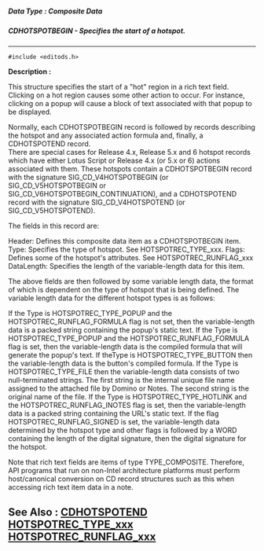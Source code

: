 ##### Data Type : Composite Data
##### CDHOTSPOTBEGIN - Specifies the start of a hotspot.
---
```
#include <editods.h>
```
**Description :**

This structure specifies the start of a "hot" region in a rich text field.  
Clicking on a hot region causes some other action to occur.  For instance, 
clicking on a popup will cause a block of text associated with that popup to be 
displayed.

Normally, each CDHOTSPOTBEGIN record is followed by records describing the 
hotspot and any associated action formula and, finally, a CDHOTSPOTEND record.  
There are special cases for Release 4.x, Release 5.x and 6 hotspot records 
which have either Lotus Script or Release 4.x (or 5.x or 6) actions associated 
with them.  These hotspots contain a CDHOTSPOTBEGIN record with the signature 
SIG_CD_V4HOTSPOTBEGIN (or SIG_CD_V5HOTSPOTBEGIN or 
SIG_CD_V6HOTSPOTBEGIN_CONTINUATION), and a CDHOTSPOTEND record with the 
signature SIG_CD_V4HOTSPOTEND (or SIG_CD_V5HOTSPOTEND).

The fields in this record are:

  Header:     Defines this composite data item as a
              CDHOTSPOTBEGIN item.
  Type:       Specifies the type of hotspot.
              See HOTSPOTREC_TYPE_xxx.
  Flags:      Defines some of the hotspot's attributes.
              See HOTSPOTREC_RUNFLAG_xxx
  DataLength: Specifies the length of the variable-length
              data for this item.

The above fields are then followed by some variable length data, the format of 
which is dependent on the type of hotspot that is being defined.  The variable 
length data for the different hotspot types is as follows:

If the Type is HOTSPOTREC_TYPE_POPUP and the  HOTSPOTREC_RUNFLAG_FORMULA flag 
is not set, then the variable-length data is a packed string containing the 
popup's static text.
If the Type is HOTSPOTREC_TYPE_POPUP and the  HOTSPOTREC_RUNFLAG_FORMULA flag 
is set, then the variable-length data is the compiled formula that will 
generate the popup's text.
If theType is HOTSPOTREC_TYPE_BUTTON then the variable-length data is the 
button's compiled formula.
If the Type is HOTSPOTREC_TYPE_FILE then the variable-length data consists of 
two null-terminated strings. The first string is the internal unique file name 
assigned to the attached file by Domino or Notes. The second string is the 
original name of the file.
If the Type is HOTSPOTREC_TYPE_HOTLINK and the HOTSPOTREC_RUNFLAG_INOTES flag 
is set, then the variable-length data is a packed string containing the URL's 
static text.
If the flag HOTSPOTREC_RUNFLAG_SIGNED is set, the variable-length data 
determined by the hotspot type and other flags is followed by a WORD containing 
the length of the digital signature, then the digital signature for the hotspot.

Note that rich text fields are items of type TYPE_COMPOSITE. Therefore, API 
programs that run on non-Intel architecture platforms must perform 
host/canonical conversion on CD record structures such as this when accessing 
rich text item data in a note.

**See Also :**
[CDHOTSPOTEND](/domino-c-api-docs/reference/Data/CDHOTSPOTEND)
[HOTSPOTREC_TYPE_xxx](/domino-c-api-docs/reference/Symb/HOTSPOTREC_TYPE_xxx)
[HOTSPOTREC_RUNFLAG_xxx](/domino-c-api-docs/reference/Symb/HOTSPOTREC_RUNFLAG_xxx)
---
